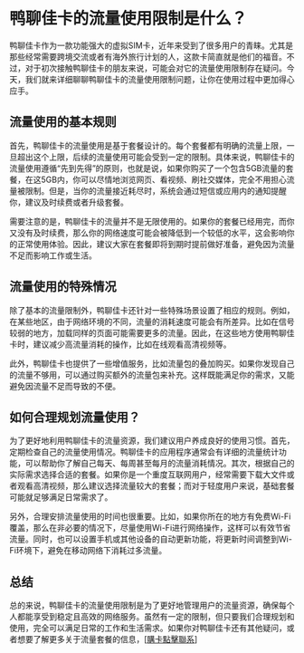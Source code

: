 # 鸭聊佳卡的流量使用限制是什么？

鸭聊佳卡作为一款功能强大的虚拟SIM卡，近年来受到了很多用户的青睐。尤其是那些经常需要跨境交流或者有海外旅行计划的人，这款卡简直就是他们的福音。不过，对于初次接触鸭聊佳卡的朋友来说，可能会对它的流量使用限制存在疑问。今天，我们就来详细聊聊鸭聊佳卡的流量使用限制问题，让你在使用过程中更加得心应手。

## 流量使用的基本规则

首先，鸭聊佳卡的流量使用是基于套餐设计的。每个套餐都有明确的流量上限，一旦超出这个上限，后续的流量使用可能会受到一定的限制。具体来说，鸭聊佳卡的流量使用遵循“先到先得”的原则，也就是说，如果你购买了一个包含5GB流量的套餐，在这5GB内，你可以尽情地浏览网页、看视频、刷社交媒体，完全不用担心流量被限制。但是，当你的流量接近耗尽时，系统会通过短信或应用内的通知提醒你，建议及时续费或者升级套餐。

需要注意的是，鸭聊佳卡的流量并不是无限使用的。如果你的套餐已经用完，而你又没有及时续费，那么你的网络速度可能会被降低到一个较低的水平，这会影响你的正常使用体验。因此，建议大家在套餐即将到期时提前做好准备，避免因为流量不足而影响工作或生活。

## 流量使用的特殊情况

除了基本的流量限制外，鸭聊佳卡还针对一些特殊场景设置了相应的规则。例如，在某些地区，由于网络环境的不同，流量的消耗速度可能会有所差异。比如在信号较弱的地方，加载同样的页面可能需要更多的流量。因此，在这些地方使用鸭聊佳卡时，建议减少高流量消耗的操作，比如在线观看高清视频等。

此外，鸭聊佳卡也提供了一些增值服务，比如流量包的叠加购买。如果你发现自己的流量不够用，可以通过购买额外的流量包来补充。这样既能满足你的需求，又能避免因流量不足而导致的不便。

## 如何合理规划流量使用？

为了更好地利用鸭聊佳卡的流量资源，我们建议用户养成良好的使用习惯。首先，定期检查自己的流量使用情况。鸭聊佳卡的应用程序通常会有详细的流量统计功能，可以帮助你了解自己每天、每周甚至每月的流量消耗情况。其次，根据自己的实际需求选择合适的套餐。如果你是一个重度互联网用户，经常需要下载大文件或者观看高清视频，那么建议选择流量较大的套餐；而对于轻度用户来说，基础套餐可能就足够满足日常需求了。

另外，合理安排流量使用的时间也很重要。比如，如果你所在的地方有免费Wi-Fi覆盖，那么在非必要的情况下，尽量使用Wi-Fi进行网络操作，这样可以有效节省流量。同时，也可以设置手机或其他设备的自动更新功能，将更新时间调整到Wi-Fi环境下，避免在移动网络下消耗过多流量。

## 总结

总的来说，鸭聊佳卡的流量使用限制是为了更好地管理用户的流量资源，确保每个人都能享受到稳定且高效的网络服务。虽然有一定的限制，但只要我们合理规划和使用，完全可以满足日常的工作和生活需求。如果你对鸭聊佳卡还有其他疑问，或者想要了解更多关于流量套餐的信息，[[購卡點擊聯系](https://t.me/s/esim1088)]